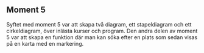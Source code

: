 ## Moment 5
Syftet med moment 5 var att skapa två diagram, ett stapeldiagram och ett cirkeldiagram, över inlästa kurser och program. Den andra delen av moment 5 var att skapa en funktion där man kan söka efter en plats som sedan visas på en karta med en markering. 
